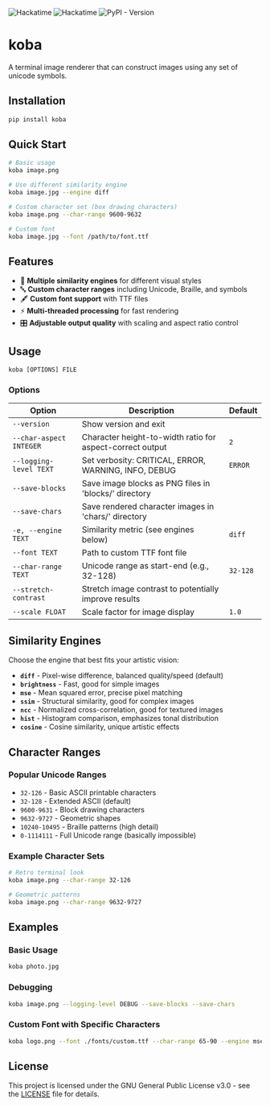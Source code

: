 ![Hackatime](https://hackatime-badge.hackclub.com/U08HC7N4JJW/koba)
![Hackatime](https://hackatime-badge.hackclub.com/U08HC7N4JJW/Kommandozeilenbildanzeige)
![PyPI - Version](https://img.shields.io/pypi/v/koba)

# koba
A terminal image renderer that can construct images using any set of unicode symbols.

## Installation

```bash
pip install koba
```

## Quick Start

```bash
# Basic usage
koba image.png

# Use different similarity engine
koba image.jpg --engine diff

# Custom character set (box drawing characters)
koba image.png --char-range 9600-9632

# Custom font
koba image.jpg --font /path/to/font.ttf
```

## Features

- 🎨 **Multiple similarity engines** for different visual styles
- 🔤 **Custom character ranges** including Unicode, Braille, and symbols
- 🖋️ **Custom font support** with TTF files
- ⚡ **Multi-threaded processing** for fast rendering
- 🎛️ **Adjustable output quality** with scaling and aspect ratio control

## Usage

```
koba [OPTIONS] FILE
```

### Options

| Option | Description | Default |
|--------|-------------|---------|
| `--version` | Show version and exit | |
| `--char-aspect INTEGER` | Character height-to-width ratio for aspect-correct output | `2` |
| `--logging-level TEXT` | Set verbosity: CRITICAL, ERROR, WARNING, INFO, DEBUG | `ERROR` |
| `--save-blocks` | Save image blocks as PNG files in 'blocks/' directory | |
| `--save-chars` | Save rendered character images in 'chars/' directory | |
| `-e, --engine TEXT` | Similarity metric (see engines below) | `diff` |
| `--font TEXT` | Path to custom TTF font file | |
| `--char-range TEXT` | Unicode range as start-end (e.g., 32-128) | `32-128` |
| `--stretch-contrast` | Stretch image contrast to potentially improve results  | |
| `--scale FLOAT` | Scale factor for image display | `1.0` |

## Similarity Engines

Choose the engine that best fits your artistic vision:

- **`diff`** - Pixel-wise difference, balanced quality/speed (default)
- **`brightness`** - Fast, good for simple images
- **`mse`** - Mean squared error, precise pixel matching
- **`ssim`** - Structural similarity, good for complex images
- **`ncc`** - Normalized cross-correlation, good for textured images
- **`hist`** - Histogram comparison, emphasizes tonal distribution
- **`cosine`** - Cosine similarity, unique artistic effects

## Character Ranges

### Popular Unicode Ranges
- `32-126` - Basic ASCII printable characters
- `32-128` - Extended ASCII (default)
- `9600-9631` - Block drawing characters
- `9632-9727` - Geometric shapes
- `10240-10495` - Braille patterns (high detail)
- `0-1114111` - Full Unicode range (basically impossible)

### Example Character Sets
```bash
# Retro terminal look
koba image.png --char-range 32-126

# Geometric patterns
koba image.png --char-range 9632-9727
```

## Examples

### Basic Usage
```bash
koba photo.jpg
```

### Debugging
```bash
koba image.png --logging-level DEBUG --save-blocks --save-chars
```

### Custom Font with Specific Characters
```bash
koba logo.png --font ./fonts/custom.ttf --char-range 65-90 --engine mse
```

## License

This project is licensed under the GNU General Public License v3.0 - see the [LICENSE](LICENSE) file for details.